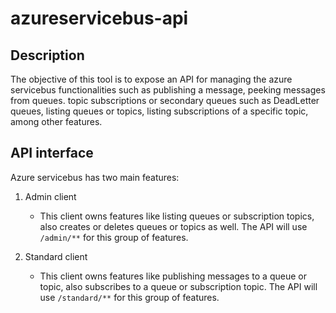 # azureservicebus-api

## Description

The objective of this tool is to expose an API for managing the azure servicebus functionalities such as publishing a message, peeking messages from queues. topic subscriptions or secondary queues such as DeadLetter queues, listing queues or topics, listing subscriptions of a specific topic, among other features.

## API interface

Azure servicebus has two main features:

1. Admin client

    - This client owns features like listing queues or subscription topics, also creates or deletes queues or topics as well. The API will use `/admin/**` for this group of features.


2. Standard client
    - This client owns features like publishing messages to a queue or topic, also subscribes to a queue or subscription topic. The API will use `/standard/**` for this group of features.
